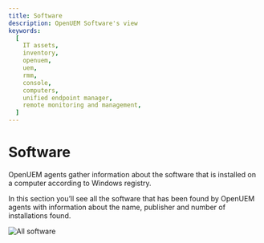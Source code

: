 ```yaml
---
title: Software
description: OpenUEM Software's view
keywords:
  [
    IT assets,
    inventory,
    openuem,
    uem,
    rmm,
    console,
    computers,
    unified endpoint manager,
    remote monitoring and management,
  ]
---
```


# Software

OpenUEM agents gather information about the software that is installed on a computer according to Windows registry.

In this section you’ll see all the software that has been found by OpenUEM agents with information about the name, publisher and number of installations found.

![All software](/img/console/all_software.png)
